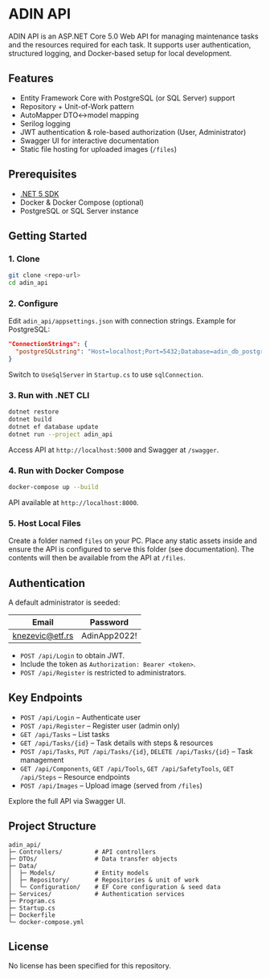 # ADIN API

ADIN API is an ASP.NET Core 5.0 Web API for managing maintenance tasks and the resources required for each task. It supports user authentication, structured logging, and Docker-based setup for local development.

## Features
- Entity Framework Core with PostgreSQL (or SQL Server) support
- Repository + Unit-of-Work pattern
- AutoMapper DTO↔model mapping
- Serilog logging
- JWT authentication & role-based authorization (User, Administrator)
- Swagger UI for interactive documentation
- Static file hosting for uploaded images (`/files`)

## Prerequisites
- [.NET 5 SDK](https://dotnet.microsoft.com/download/dotnet/5.0)
- Docker & Docker Compose (optional)
- PostgreSQL or SQL Server instance

## Getting Started

### 1. Clone
```bash
git clone <repo-url>
cd adin_api
```

### 2. Configure
Edit `adin_api/appsettings.json` with connection strings. Example for PostgreSQL:

```json
"ConnectionStrings": {
  "postgreSQLstring": "Host=localhost;Port=5432;Database=adin_db_postgres;Username=admin;Password=AdinApp2022!"
}
```
Switch to `UseSqlServer` in `Startup.cs` to use `sqlConnection`.

### 3. Run with .NET CLI
```bash
dotnet restore
dotnet build
dotnet ef database update
dotnet run --project adin_api
```
Access API at `http://localhost:5000` and Swagger at `/swagger`.

### 4. Run with Docker Compose
```bash
docker-compose up --build
```
API available at `http://localhost:8000`.

### 5. Host Local Files
Create a folder named `files` on your PC. Place any static assets inside and ensure the API is configured to serve this folder (see documentation). The contents will then be available from the API at `/files`.

## Authentication
A default administrator is seeded:

| Email            | Password     |
|-----------------|--------------|
| knezevic@etf.rs | AdinApp2022! |

- `POST /api/Login` to obtain JWT.
- Include the token as `Authorization: Bearer <token>`.
- `POST /api/Register` is restricted to administrators.

## Key Endpoints
- `POST /api/Login` – Authenticate user
- `POST /api/Register` – Register user (admin only)
- `GET /api/Tasks` – List tasks
- `GET /api/Tasks/{id}` – Task details with steps & resources
- `POST /api/Tasks`, `PUT /api/Tasks/{id}`, `DELETE /api/Tasks/{id}` – Task management
- `GET /api/Components`, `GET /api/Tools`, `GET /api/SafetyTools`, `GET /api/Steps` – Resource endpoints
- `POST /api/Images` – Upload image (served from `/files`)

Explore the full API via Swagger UI.

## Project Structure
```
adin_api/
├─ Controllers/         # API controllers
├─ DTOs/                # Data transfer objects
├─ Data/
│  ├─ Models/           # Entity models
│  ├─ Repository/       # Repositories & unit of work
│  └─ Configuration/    # EF Core configuration & seed data
├─ Services/            # Authentication services
├─ Program.cs
├─ Startup.cs
├─ Dockerfile
└─ docker-compose.yml
```

## License
No license has been specified for this repository.
